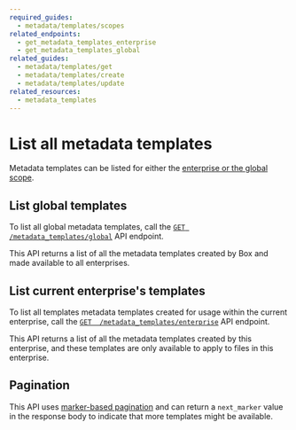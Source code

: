 ```yaml
---
required_guides:
  - metadata/templates/scopes
related_endpoints:
  - get_metadata_templates_enterprise
  - get_metadata_templates_global
related_guides:
  - metadata/templates/get
  - metadata/templates/create
  - metadata/templates/update
related_resources: 
  - metadata_templates
---
```


# List all metadata templates

Metadata templates can be listed for either the [enterprise or the global
scope][scopes].

## List global templates

To list all global metadata templates, call the [`GET
/metadata_templates/global`][get_global] API endpoint.

<Samples id="get_metadata_templates_global" />

<Message>
  This API returns a list of all the metadata templates created by Box and made
  available to all enterprises.
</Message>

## List current enterprise's templates

To list all templates metadata templates created for usage within the current
enterprise, call the [`GET  /metadata_templates/enterprise`][get_enterprise] API
endpoint.

<Samples id="get_metadata_templates_enterprise" />

<Message>
  This API returns a list of all the metadata templates created by this
  enterprise, and these templates are only available to apply to files in this enterprise.
</Message>

## Pagination

This API uses [marker-based pagination][pagination] and can return a
`next_marker` value in the response body to indicate that more templates might
be available.

[scopes]: g://metadata/templates/scopes
[get_global]: e://get_metadata_templates_global
[get_enterprise]: e://get_metadata_templates_enterprise
[pagination]: g://api-calls/pagination/marker-based
